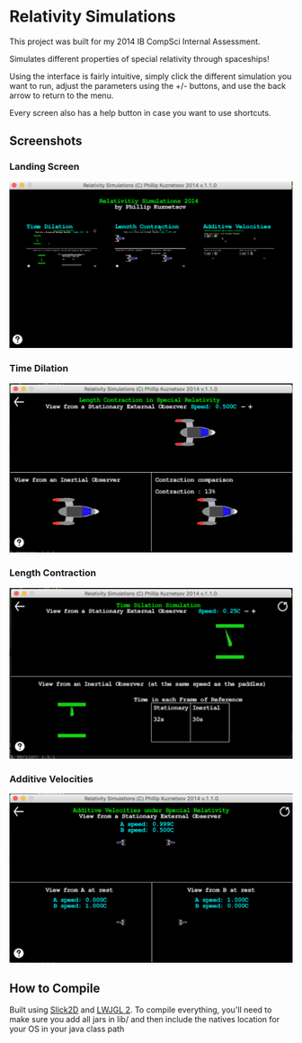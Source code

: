 # Relativity Simulations
This project was built for my 2014 IB CompSci Internal Assessment.

Simulates different properties of special relativity through spaceships!

Using the interface is fairly intuitive, simply click the different simulation you want to run, adjust the parameters using the +/- buttons, and use the back arrow to return to the menu.

Every screen also has a help button in case you want to use shortcuts.
## Screenshots
### Landing Screen
![Landing Screen](writeup/menu.png)
### Time Dilation
![Time Dilation](writeup/time_dilation.png)
### Length Contraction
![Length Contraction](writeup/length_contraction.png)
### Additive Velocities
![Additive Velocities](writeup/additive_vel.png)
## How to Compile

Built using [Slick2D](http://slick.ninjacave.com/) and [LWJGL 2](https://www.lwjgl.org/). To compile everything, you'll need to make sure you add all jars in lib/ and then include the natives location for your OS in your java class path
